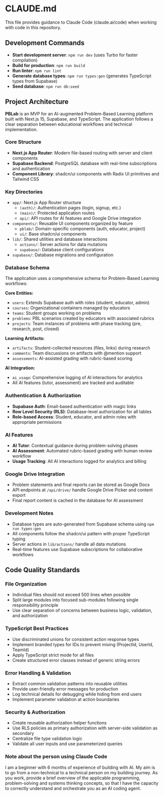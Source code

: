 # CLAUDE.md

This file provides guidance to Claude Code (claude.ai/code) when working with code in this repository.

## Development Commands

- **Start development server**: `npm run dev` (uses Turbo for faster compilation)
- **Build for production**: `npm run build`
- **Run linter**: `npm run lint`
- **Generate database types**: `npm run types:gen` (generates TypeScript types from Supabase)
- **Seed database**: `npm run db:seed`

## Project Architecture

**PBLab** is an MVP for an AI-augmented Problem-Based Learning platform built with Next.js 15, Supabase, and TypeScript. The application follows a clear separation between educational workflows and technical implementation.

### Core Structure

- **Next.js App Router**: Modern file-based routing with server and client components
- **Supabase Backend**: PostgreSQL database with real-time subscriptions and authentication
- **Component Library**: shadcn/ui components with Radix UI primitives and Tailwind CSS

### Key Directories

- `app/`: Next.js App Router structure
  - `(auth)/`: Authentication pages (login, signup, etc.)
  - `(main)/`: Protected application routes
  - `api/`: API routes for AI features and Google Drive integration
- `components/`: Reusable UI components organized by feature
  - `pblab/`: Domain-specific components (auth, educator, project)
  - `ui/`: Base shadcn/ui components
- `lib/`: Shared utilities and database interactions
  - `actions/`: Server actions for data mutations
  - `supabase/`: Database client configurations
- `supabase/`: Database migrations and configuration

### Database Schema

The application uses a comprehensive schema for Problem-Based Learning workflows:

**Core Entities:**
- `users`: Extends Supabase auth with roles (student, educator, admin)
- `courses`: Organizational containers managed by educators
- `teams`: Student groups working on problems
- `problems`: PBL scenarios created by educators with associated rubrics
- `projects`: Team instances of problems with phase tracking (pre, research, post, closed)

**Learning Artifacts:**
- `artifacts`: Student-collected resources (files, links) during research
- `comments`: Team discussions on artifacts with @mention support
- `assessments`: AI-assisted grading with rubric-based scoring

**AI Integration:**
- `ai_usage`: Comprehensive logging of AI interactions for analytics
- All AI features (tutor, assessment) are tracked and auditable

### Authentication & Authorization

- **Supabase Auth**: Email-based authentication with magic links
- **Row Level Security (RLS)**: Database-level authorization for all tables
- **Role-based Access**: Student, educator, and admin roles with appropriate permissions

### AI Features

- **AI Tutor**: Contextual guidance during problem-solving phases
- **AI Assessment**: Automated rubric-based grading with human review workflow
- **Usage Tracking**: All AI interactions logged for analytics and billing

### Google Drive Integration

- Problem statements and final reports can be stored as Google Docs
- API endpoints at `/api/drive/` handle Google Drive Picker and content export
- Final report content is cached in the database for AI assessment

### Development Notes

- Database types are auto-generated from Supabase schema using `npm run types:gen`
- All components follow the shadcn/ui pattern with proper TypeScript typing
- Server actions in `lib/actions/` handle all data mutations
- Real-time features use Supabase subscriptions for collaborative workflows

## Code Quality Standards

### File Organization
- Individual files should not exceed 500 lines when possible
- Split large modules into focused sub-modules following single responsibility principle
- Use clear separation of concerns between business logic, validation, and authorization

### TypeScript Best Practices
- Use discriminated unions for consistent action response types
- Implement branded types for IDs to prevent mixing (ProjectId, UserId, TeamId)
- Apply TypeScript strict mode for all files
- Create structured error classes instead of generic string errors

### Error Handling & Validation
- Extract common validation patterns into reusable utilities
- Provide user-friendly error messages for production
- Log technical details for debugging while hiding from end users
- Implement parameter validation at action boundaries

### Security & Authorization
- Create reusable authorization helper functions
- Use RLS policies as primary authorization with server-side validation as secondary
- Centralize file type validation logic
- Validate all user inputs and use parameterized queries

### Note about the person using Claude Code

I am a beginner with 6 months of experience of building with AI. My aim is to go from a non-technical to a technical person on my building journey. As you work, provide a brief overview of the applicable programming, problem-solving and systems thinking concepts, so that I have the capacity to correctly understand and orchestrate you as an AI coding agent.